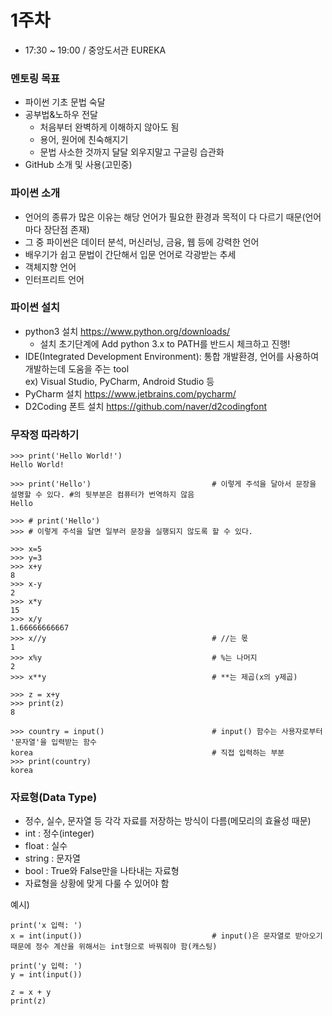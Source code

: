 # 1주차
* 17:30 ~ 19:00 / 중앙도서관 EUREKA

### 멘토링 목표
* 파이썬 기초 문법 숙달
* 공부법&노하우 전달
  * 처음부터 완벽하게 이해하지 않아도 됨
  * 용어, 원어에 친숙해지기
  * 문법 사소한 것까지 달달 외우지말고 구글링 습관화
* GitHub 소개 및 사용(고민중)
  
### 파이썬 소개
* 언어의 종류가 많은 이유는 해당 언어가 필요한 환경과 목적이 다 다르기 때문(언어마다 장단점 존재)
* 그 중 파이썬은 데이터 분석, 머신러닝, 금융, 웹 등에 강력한 언어
* 배우기가 쉽고 문법이 간단해서 입문 언어로 각광받는 추세
* 객체지향 언어
* 인터프리트 언어

### 파이썬 설치
* python3 설치 https://www.python.org/downloads/
  * 설치 초기단계에 Add python 3.x to PATH를 반드시 체크하고 진행!
* IDE(Integrated Development Environment): 통합 개발환경, 언어를 사용하여 개발하는데 도움을 주는 tool<br>
ex) Visual Studio, PyCharm, Android Studio 등
* PyCharm 설치 https://www.jetbrains.com/pycharm/
* D2Coding 폰트 설치 https://github.com/naver/d2codingfont

### 무작정 따라하기
~~~
>>> print('Hello World!')
Hello World!

>>> print('Hello')                           # 이렇게 주석을 달아서 문장을 설명할 수 있다. #의 뒷부분은 컴퓨터가 번역하지 않음
Hello

>>> # print('Hello')
>>> # 이렇게 주석을 달면 일부러 문장을 실행되지 않도록 할 수 있다.

>>> x=5
>>> y=3
>>> x+y
8
>>> x-y
2
>>> x*y
15
>>> x/y
1.66666666667
>>> x//y                                     # //는 몫
1
>>> x%y                                      # %는 나머지
2
>>> x**y                                     # **는 제곱(x의 y제곱)

>>> z = x+y
>>> print(z)
8

>>> country = input()                        # input() 함수는 사용자로부터 '문자열'을 입력받는 함수
korea                                        # 직접 입력하는 부분
>>> print(country)
korea
~~~

### 자료형(Data Type)
* 정수, 실수, 문자열 등 각각 자료를 저장하는 방식이 다름(메모리의 효율성 때문)
* int : 정수(integer)
* float : 실수
* string : 문자열
* bool : True와 False만을 나타내는 자료형
* 자료형을 상황에 맞게 다룰 수 있어야 함

예시)
~~~
print('x 입력: ')
x = int(input())                             # input()은 문자열로 받아오기 때문에 정수 계산을 위해서는 int형으로 바꿔줘야 함(캐스팅)

print('y 입력: ')
y = int(input())

z = x + y
print(z)
~~~
